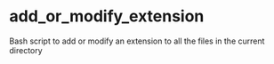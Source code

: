 # add_or_modify_extension
 Bash script to add or modify an extension to all the files in the current directory

